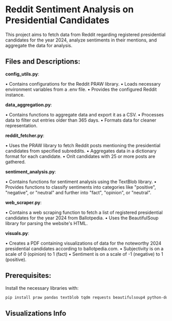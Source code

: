 # Reddit Sentiment Analysis on Presidential Candidates

This project aims to fetch data from Reddit regarding registered presidential candidates for the year 2024, analyze sentiments in their mentions, and aggregate the data for analysis.

## Files and Descriptions:

__config_utils.py__:

• Contains configurations for the Reddit PRAW library.
• Loads necessary environment variables from a .env file.
• Provides the configured Reddit instance.

__data_aggregation.py__:

• Contains functions to aggregate data and export it as a CSV.
• Processes data to filter out entries older than 365 days.
• Formats data for cleaner representation.

__reddit_fetcher.py__:

• Uses the PRAW library to fetch Reddit posts mentioning the presidential candidates from specified subreddits.
• Aggregates data in a dictionary format for each candidate.
• Onlt candidates with 25 or more posts are gathered.

__sentiment_analysis.py__:

• Contains functions for sentiment analysis using the TextBlob library.
• Provides functions to classify sentiments into categories like "positive", "negative", or "neutral" and further into "fact", "opinion", or "neutral".

__web_scraper.py__:

• Contains a web scraping function to fetch a list of registered presidential candidates for the year 2024 from Ballotpedia.
• Uses the BeautifulSoup library for parsing the website's HTML.

__visuals.py__:

• Creates a PDF containing visualizations of data for the noteworthy 2024 presidential candidates according to ballotpedia.com. 
• Subjectivity is on a scale of 0 (opinion) to 1 (fact)
• Sentiment is on a scale of -1 (negative) to 1 (positive).

## Prerequisites:

Install the necessary libraries with:

```bash
pip install praw pandas textblob tqdm requests beautifulsoup4 python-dotenv
```

## Visualizations Info

